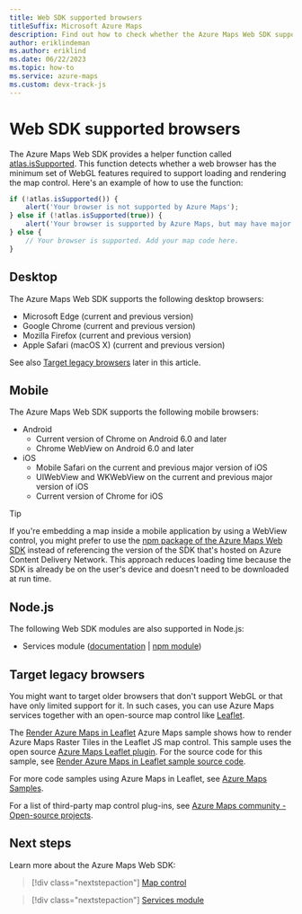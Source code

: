 ```yaml
---
title: Web SDK supported browsers
titleSuffix: Microsoft Azure Maps
description: Find out how to check whether the Azure Maps Web SDK supports a browser. View a list of supported browsers. Learn how to use map services with legacy browsers.
author: eriklindeman
ms.author: eriklind
ms.date: 06/22/2023
ms.topic: how-to
ms.service: azure-maps
ms.custom: devx-track-js
---
```


# Web SDK supported browsers

The Azure Maps Web SDK provides a helper function called [atlas.isSupported](/javascript/api/azure-maps-control/atlas#issupported-boolean-). This function detects whether a web browser has the minimum set of WebGL features required to support loading and rendering the map control. Here's an example of how to use the function:

```JavaScript
if (!atlas.isSupported()) {
    alert('Your browser is not supported by Azure Maps');
} else if (!atlas.isSupported(true)) {
    alert('Your browser is supported by Azure Maps, but may have major performance caveats.');
} else {
    // Your browser is supported. Add your map code here.
}
```

## Desktop

The Azure Maps Web SDK supports the following desktop browsers:

- Microsoft Edge (current and previous version)
- Google Chrome (current and previous version)
- Mozilla Firefox  (current and previous version)
- Apple Safari (macOS X) (current and previous version)

See also [Target legacy browsers](#Target-Legacy-Browsers) later in this article.

## Mobile

The Azure Maps Web SDK supports the following mobile browsers:

- Android
  - Current version of Chrome on Android 6.0 and later
  - Chrome WebView on Android 6.0 and later
- iOS
  - Mobile Safari on the current and previous major version of iOS
  - UIWebView and WKWebView on the current and previous major version of iOS
  - Current version of Chrome for iOS

> [!TIP]
> If you're embedding a map inside a mobile application by using a WebView control, you might prefer to use the [npm package of the Azure Maps Web SDK](https://www.npmjs.com/package/azure-maps-control) instead of referencing the version of the SDK that's hosted on Azure Content Delivery Network. This approach reduces loading time because the SDK is already be on the user's device and doesn't need to be downloaded at run time.

## Node.js

The following Web SDK modules are also supported in Node.js:

- Services module ([documentation](how-to-use-services-module.md) | [npm module](https://www.npmjs.com/package/azure-maps-rest))

## <a name="Target-Legacy-Browsers"></a>Target legacy browsers

You might want to target older browsers that don't support WebGL or that have only limited support for it. In such cases, you can use Azure Maps services together with an open-source map control like [Leaflet](https://leafletjs.com/).

The [Render Azure Maps in Leaflet] Azure Maps sample shows how to render Azure Maps Raster Tiles in the Leaflet JS map control. This sample uses the open source [Azure Maps Leaflet plugin]. For the source code for this sample, see [Render Azure Maps in Leaflet sample source code].

<!----------------------------------------
<iframe height="500" scrolling="no" title="Azure Maps + Leaflet" src="//codepen.io/azuremaps/embed/GeLgyx/?height=500&theme-id=0&default-tab=html,result" frameborder="no" allowtransparency="true" allowfullscreen="true">
  See the Pen <a href='https://codepen.io/azuremaps/pen/GeLgyx/'>Azure Maps + Leaflet</a> by Azure Maps
  (<a href='https://codepen.io/azuremaps'>@azuremaps</a>) on <a href='https://codepen.io'>CodePen</a>.</iframe>
---------------------------------------->

For more code samples using Azure Maps in Leaflet, see [Azure Maps Samples].

For a list of third-party map control plug-ins, see [Azure Maps community - Open-source projects].

## Next steps

Learn more about the Azure Maps Web SDK:

> [!div class="nextstepaction"]
> [Map control](how-to-use-map-control.md)

> [!div class="nextstepaction"]
> [Services module](how-to-use-services-module.md)

[Render Azure Maps in Leaflet]: https://samples.azuremaps.com/third-party-map-controls/render-azure-maps-in-leaflet
[Render Azure Maps in Leaflet sample source code]: https://github.com/Azure-Samples/AzureMapsCodeSamples/blob/main/Samples/Third%20Party%20Map%20Controls/Render%20Azure%20Maps%20in%20Leaflet/Render%20Azure%20Maps%20in%20Leaflet.html
[Azure Maps Leaflet plugin]: https://github.com/azure-samples/azure-maps-leaflet
[Azure Maps Samples]: https://samples.azuremaps.com/?search=leaflet
[Azure Maps community - Open-source projects]: open-source-projects.md#third-part-map-control-plugins
